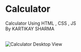 # Calculator
 Calculator Using HTML , CSS , JS <br/>
 By KARTIKAY SHARMA
 <br/>
 <br/>

 
![Calculator Desktop View](https://github.com/Kartikay7124/Calculator/assets/102504679/9dfc806f-a424-4a55-99e9-5e4f3a602b92)

